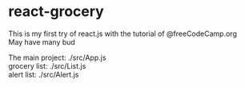 # react-grocery

This is my first try of react.js with the tutorial of @freeCodeCamp.org </br>
May have many bud </br>


The main project: ./src/App.js</br>
grocery list: ./src/List.js</br>
alert list: ./src/Alert.js</br>
